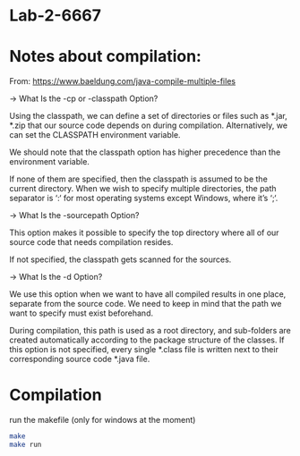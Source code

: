 # Lab-2-6667

# Notes about compilation:

From: https://www.baeldung.com/java-compile-multiple-files

-> What Is the -cp or -classpath Option?

Using the classpath, we can define a set of directories or files such as *.jar, *.zip that our source code depends on during compilation. Alternatively, we can set the CLASSPATH environment variable.

We should note that the classpath option has higher precedence than the environment variable.

If none of them are specified, then the classpath is assumed to be the current directory. When we wish to specify multiple directories, the path separator is ‘:‘ for most operating systems except Windows, where it’s ‘;‘.

-> What Is the -sourcepath Option?

This option makes it possible to specify the top directory where all of our source code that needs compilation resides.

If not specified, the classpath gets scanned for the sources.

-> What Is the -d Option?

We use this option when we want to have all compiled results in one place, separate from the source code. We need to keep in mind that the path we want to specify must exist beforehand.

During compilation, this path is used as a root directory, and sub-folders are created automatically according to the package structure of the classes. If this option is not specified, every single *.class file is written next to their corresponding source code *.java file.

# Compilation

run the makefile (only for windows at the moment)

```bash
make
make run
```